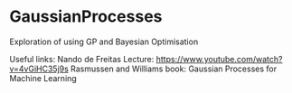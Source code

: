 # GaussianProcesses

Exploration of using GP and Bayesian Optimisation

Useful links:
Nando de Freitas Lecture: https://www.youtube.com/watch?v=4vGiHC35j9s
Rasmussen and Williams book: Gaussian Processes for Machine Learning



